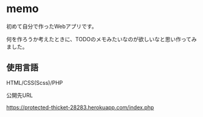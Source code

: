 # memo
初めて自分で作ったWebアプリです。

何を作ろうか考えたときに、TODOのメモみたいなのが欲しいなと思い作ってみました。

## 使用言語

HTML/CSS(Scss)/PHP

公開先URL

https://protected-thicket-28283.herokuapp.com/index.php

